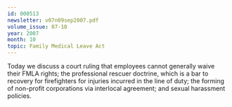 ```yaml
---
id: 000513
newsletter: v07n09sep2007.pdf
volume_issue: 07-10
year: 2007
month: 10
topic: Family Medical Leave Act
---
```


Today we discuss a court ruling that employees cannot generally waive their FMLA rights; the professional rescuer doctrine, which is a bar to recovery for firefighters for injuries incurred in the line of duty; the forming of non-profit corporations via interlocal agreement; and sexual harassment policies.